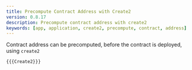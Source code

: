 ```yaml
---
title: Precompute Contract Address with Create2
version: 0.8.17
description: Precompute contract address with create2
keywords: [app, application, create2, precompute, contract, address]
---
```


Contract address can be precomputed, before the contract is deployed, using `create2`

```solidity
{{{Create2}}}
```
